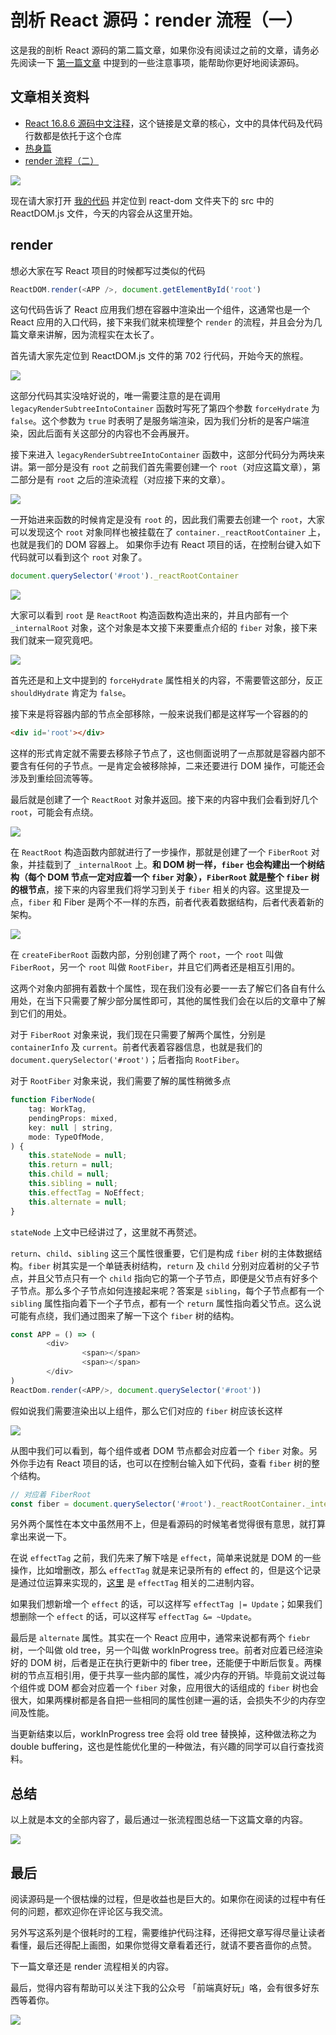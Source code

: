# 剖析 React 源码：render 流程（一）

这是我的剖析 React 源码的第二篇文章，如果你没有阅读过之前的文章，请务必先阅读一下 [第一篇文章](https://github.com/KieSun/Dream/issues/18) 中提到的一些注意事项，能帮助你更好地阅读源码。

## 文章相关资料

- [React 16.8.6 源码中文注释](https://github.com/KieSun/react-interpretation)，这个链接是文章的核心，文中的具体代码及代码行数都是依托于这个仓库
- [热身篇](https://github.com/KieSun/Dream/issues/18)
- [render 流程（二）](https://github.com/KieSun/Dream/issues/20)

![](https://yck-1254263422.cos.ap-shanghai.myqcloud.com/blog/2019-06-01-032238.png)

现在请大家打开 [我的代码](https://github.com/KieSun/react-interpretation) 并定位到 react-dom 文件夹下的 src 中的 ReactDOM.js 文件，今天的内容会从这里开始。

## render

想必大家在写 React 项目的时候都写过类似的代码 

```js
ReactDOM.render(<APP />, document.getElementById('root')
```

这句代码告诉了 React 应用我们想在容器中渲染出一个组件，这通常也是一个 React 应用的入口代码，接下来我们就来梳理整个 `render` 的流程，并且会分为几篇文章来讲解，因为流程实在太长了。

首先请大家先定位到 ReactDOM.js 文件的第 702 行代码，开始今天的旅程。

![](https://yck-1254263422.cos.ap-shanghai.myqcloud.com/blog/2019-06-01-032240.png)

这部分代码其实没啥好说的，唯一需要注意的是在调用 `legacyRenderSubtreeIntoContainer` 函数时写死了第四个参数 `forceHydrate` 为 `false`。这个参数为 `true` 时表明了是服务端渲染，因为我们分析的是客户端渲染，因此后面有关这部分的内容也不会再展开。

接下来进入 `legacyRenderSubtreeIntoContainer` 函数中，这部分代码分为两块来讲。第一部分是没有 `root` 之前我们首先需要创建一个 `root`（对应这篇文章），第二部分是有 `root` 之后的渲染流程（对应接下来的文章）。

![](https://yck-1254263422.cos.ap-shanghai.myqcloud.com/blog/2019-06-01-032241.png)

一开始进来函数的时候肯定是没有 `root` 的，因此我们需要去创建一个 `root`，大家可以发现这个 `root` 对象同样也被挂载在了 `container._reactRootContainer` 上，也就是我们的 DOM 容器上。
如果你手边有 React 项目的话，在控制台键入如下代码就可以看到这个 `root` 对象了。

```js
document.querySelector('#root')._reactRootContainer
```

![](https://yck-1254263422.cos.ap-shanghai.myqcloud.com/blog/2019-06-01-032244.png)

大家可以看到 `root` 是 `ReactRoot` 构造函数构造出来的，并且内部有一个 `_internalRoot` 对象，这个对象是本文接下来要重点介绍的 `fiber` 对象，接下来我们就来一窥究竟吧。

![](https://yck-1254263422.cos.ap-shanghai.myqcloud.com/blog/2019-06-01-032245.png)

首先还是和上文中提到的 `forceHydrate` 属性相关的内容，不需要管这部分，反正 `shouldHydrate` 肯定为 `false`。

接下来是将容器内部的节点全部移除，一般来说我们都是这样写一个容器的的

```html
<div id='root'></div>
```

这样的形式肯定就不需要去移除子节点了，这也侧面说明了一点那就是容器内部不要含有任何的子节点。一是肯定会被移除掉，二来还要进行 DOM 操作，可能还会涉及到重绘回流等等。

最后就是创建了一个 `ReactRoot` 对象并返回。接下来的内容中我们会看到好几个 `root`，可能会有点绕。

![](https://yck-1254263422.cos.ap-shanghai.myqcloud.com/blog/2019-06-01-032247.png)

在 `ReactRoot` 构造函数内部就进行了一步操作，那就是创建了一个 `FiberRoot` 对象，并挂载到了 `_internalRoot` 上。**和 DOM 树一样，`fiber` 也会构建出一个树结构（每个 DOM 节点一定对应着一个 `fiber` 对象），`FiberRoot` 就是整个 `fiber` 树的根节点**，接下来的内容里我们将学习到关于 `fiber` 相关的内容。这里提及一点，`fiber` 和 Fiber 是两个不一样的东西，前者代表着数据结构，后者代表着新的架构。

![](https://yck-1254263422.cos.ap-shanghai.myqcloud.com/blog/2019-06-01-032249.png)

在 `createFiberRoot` 函数内部，分别创建了两个 `root`，一个 `root` 叫做 `FiberRoot`，另一个 `root` 叫做 `RootFiber`，并且它们两者还是相互引用的。

这两个对象内部拥有着数十个属性，现在我们没有必要一一去了解它们各自有什么用处，在当下只需要了解少部分属性即可，其他的属性我们会在以后的文章中了解到它们的用处。

对于 `FiberRoot` 对象来说，我们现在只需要了解两个属性，分别是 `containerInfo` 及 `current`。前者代表着容器信息，也就是我们的 `document.querySelector('#root')`；后者指向 `RootFiber`。

对于 `RootFiber` 对象来说，我们需要了解的属性稍微多点

```js
function FiberNode(
	tag: WorkTag,
	pendingProps: mixed,
	key: null | string,
	mode: TypeOfMode,
) {
	this.stateNode = null;
	this.return = null;
	this.child = null;
	this.sibling = null;
	this.effectTag = NoEffect;
	this.alternate = null;
}
```

`stateNode` 上文中已经讲过了，这里就不再赘述。

`return`、`child`、`sibling` 这三个属性很重要，它们是构成 `fiber` 树的主体数据结构。`fiber` 树其实是一个单链表树结构，`return` 及 `child` 分别对应着树的父子节点，并且父节点只有一个 `child` 指向它的第一个子节点，即便是父节点有好多个子节点。那么多个子节点如何连接起来呢？答案是 `sibling`，每个子节点都有一个 `sibling` 属性指向着下一个子节点，都有一个 `return` 属性指向着父节点。这么说可能有点绕，我们通过图来了解一下这个 `fiber` 树的结构。

```js
const APP = () => (
		<div>
				<span></span>
				<span></span>
		</div>
)
ReactDom.render(<APP/>, document.querySelector('#root'))
```

假如说我们需要渲染出以上组件，那么它们对应的 `fiber` 树应该长这样

![](https://yck-1254263422.cos.ap-shanghai.myqcloud.com/blog/2019-06-01-32250.png)

从图中我们可以看到，每个组件或者 DOM 节点都会对应着一个 `fiber` 对象。另外你手边有 React 项目的话，也可以在控制台输入如下代码，查看 `fiber` 树的整个结构。

```js
// 对应着 FiberRoot
const fiber = document.querySelector('#root')._reactRootContainer._internalRoot
```

另外两个属性在本文中虽然用不上，但是看源码的时候笔者觉得很有意思，就打算拿出来说一下。

在说 `effectTag` 之前，我们先来了解下啥是 `effect`，简单来说就是 DOM 的一些操作，比如增删改，那么 `effectTag` 就是来记录所有的 effect 的，但是这个记录是通过位运算来实现的，[这里](https://github.com/facebook/react/blob/master/packages/shared/ReactSideEffectTags.js) 是 `effectTag` 相关的二进制内容。

如果我们想新增一个 `effect` 的话，可以这样写 `effectTag |= Update`；如果我们想删除一个 `effect` 的话，可以这样写 `effectTag &= ~Update`。

最后是 `alternate` 属性。其实在一个 React 应用中，通常来说都有两个 `fiebr` 树，一个叫做 old tree，另一个叫做 workInProgress tree。前者对应着已经渲染好的 DOM 树，后者是正在执行更新中的 fiber tree，还能便于中断后恢复。两棵树的节点互相引用，便于共享一些内部的属性，减少内存的开销。毕竟前文说过每个组件或 DOM 都会对应着一个 `fiber` 对象，应用很大的话组成的 `fiber` 树也会很大，如果两棵树都是各自把一些相同的属性创建一遍的话，会损失不少的内存空间及性能。

当更新结束以后，workInProgress tree 会将 old tree 替换掉，这种做法称之为 double buffering，这也是性能优化里的一种做法，有兴趣的同学可以自行查找资料。

## 总结

以上就是本文的全部内容了，最后通过一张流程图总结一下这篇文章的内容。

![](https://yck-1254263422.cos.ap-shanghai.myqcloud.com/blog/2019-06-01-032252.png)

## 最后

阅读源码是一个很枯燥的过程，但是收益也是巨大的。如果你在阅读的过程中有任何的问题，都欢迎你在评论区与我交流。

另外写这系列是个很耗时的工程，需要维护代码注释，还得把文章写得尽量让读者看懂，最后还得配上画图，如果你觉得文章看着还行，就请不要吝啬你的点赞。

下一篇文章还是 render 流程相关的内容。

最后，觉得内容有帮助可以关注下我的公众号 「前端真好玩」咯，会有很多好东西等着你。

![](https://yck-1254263422.cos.ap-shanghai.myqcloud.com/blog/2019-06-01-032253.jpg)
